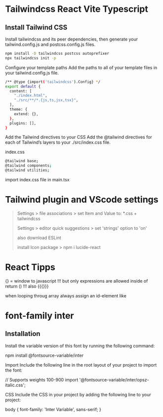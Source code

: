 # Tailwindcss React Vite Typescript

## Install Tailwind CSS

Install tailwindcss and its peer dependencies, then generate your tailwind.config.js and postcss.config.js files.

```bash
npm install -D tailwindcss postcss autoprefixer
npx tailwindcss init -p
```

Configure your template paths
Add the paths to all of your template files in your tailwind.config.js file.

```bash javascript
/** @type {import('tailwindcss').Config} */
export default {
  content: [
    "./index.html",
    "./src/**/*.{js,ts,jsx,tsx}",
  ],
  theme: {
    extend: {},
  },
  plugins: [],
}
```

Add the Tailwind directives to your CSS
Add the @tailwind directives for each of Tailwind’s layers to your ./src/index.css file.

index.css

```bash
@tailwind base;
@tailwind components;
@tailwind utilities;
```

import index.css file in main.tsx

# Tailwind plugin and VScode settings

> Settings > file associations > set Item and Value to:
> \*.css + tailwindcss
>
> Settings > editor quick suggestions > set 'strings' option to 'on'
>
> also download ESLint
>
> install Icon package > npm i lucide-react

# React Tipps

{} = window to javascript
!!! but only expressions are allowed inside of return ()
!!! also {{{}}}

when looping throug array always assign an id-element like

  <p key={todo.id}>

# font-family inter

## Installation

Install the variable version of this font by running the following command:

npm install @fontsource-variable/inter

Import
Include the following line in the root layout of your project to import the font:

// Supports weights 100-900
import '@fontsource-variable/inter/opsz-italic.css';

CSS
Include the CSS in your project by adding the following line to your project:

body {
font-family: 'Inter Variable', sans-serif;
}
